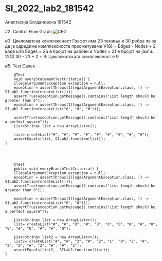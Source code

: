 # SI_2022_lab2_181542
Анастасија Богдановска 181542

#2. Control Flow Graph
![CFG](https://user-images.githubusercontent.com/49886082/170848459-1ef85dec-d65c-40ac-a3fc-51479fad5761.jpg)


#3. Цикломатска комплексност
   Графот има 23 темиња и 30 ребра па за да ја одредиме комплексноста пресметуваме V(G) = Edges - Nodes + 2 каде што Еdges = 26 е бројот на рабови и Nodes = 21 е бројот на јазли. V(G) 30 - 23 + 2 = 9. Цикломатската комплексност е 9


#5. Test Cases
         

        @Test
        void everyStatementTestCriteria() {
        IllegalArgumentException exception = null;
        exception = assertThrows(IllegalArgumentException.class, () -> SILab2.function(createList()));
        assertTrue(exception.getMessage().contains("List length should be greater than 0"));
        exception = assertThrows(IllegalArgumentException.class, () -> SILab2.function(createList("0", "#", "#")));
       
        assertTrue(exception.getMessage().contains("List length should be a perfect square"));
        List<String> list = new ArrayList<>();
      
        list= createList("#", "#", "#", "#", "#", "#", "#", "#", "#");
        assertEquals(list, SILab2.function(list));
    }




        @Test
        public void everyBranchTestCriteria() {
        IllegalArgumentException exception = null;
        exception = assertThrows(IllegalArgumentException.class, () -> SILab2.function(createList()));
        assertTrue(exception.getMessage().contains("List length should be greater than 0"));
        
        exception = assertThrows(IllegalArgumentException.class, () -> SILab2.function(createList("0", "0")));
        assertTrue(exception.getMessage().contains("List length should be a perfect square"));
       
        List<String> list = new ArrayList<>();
        list= createList("#", "#", "0", "#", "0", "0", "0", "0", "#", "0", "0", "#", "0", "#", "#", "0");
        
        List<String> list2 = new ArrayList<>();
        list2= createList("#", "#", "2", "#", "2", "1", "0", "2", "#", "2", "2", "#", "2", "#", "#", "2");
        assertEquals(list2,  SILab2.function(list));
    }

